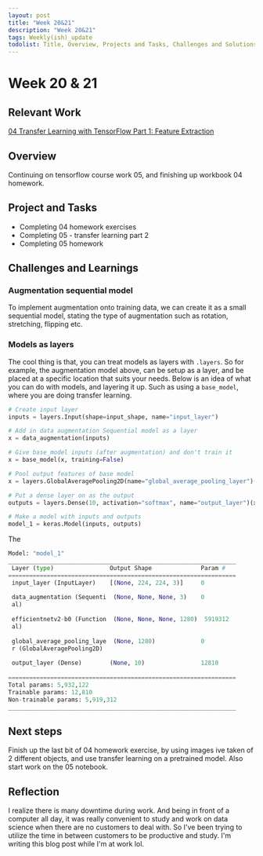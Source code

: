 ```yaml
---
layout: post
title: "Week 20&21"
description: "Week 20&21"
tags: Weekly(ish)_update
todolist: Title, Overview, Projects and Tasks, Challenges and Solutions, Learnings and Insights, Next Steps, Reflections
---
```


# Week 20 & 21

## Relevant Work
[04 Transfer Learning with TensorFlow Part 1: Feature Extraction](https://tenatic-x.github.io/projects/(study)%2004_transfer_learning_with_tensorflow_part1.html)

## Overview
Continuing on tensorflow course work 05, and finishing up workbook 04 homework.

## Project and Tasks
* Completing 04 homework exercises
* Completing 05 - transfer learning part 2
* Completing 05 homework

## Challenges and Learnings

### Augmentation sequential model
To implement augmentation onto training data, we can create it as a small sequential model, stating the type of augmentation such as rotation, stretching, flipping etc.

### Models as layers
The cool thing is that, you can treat models as layers with `.layers`. So for example, the augmentation model above, can be setup as a layer, and be placed at a specific location that suits your needs. Below is an idea of what you can do with models, and layering it up. Such as using a `base_model`, where you are doing transfer learning.

```python
# Create input layer
inputs = layers.Input(shape=input_shape, name="input_layer")

# Add in data augmentation Sequential model as a layer
x = data_augmentation(inputs)

# Give base_model inputs (after augmentation) and don't train it
x = base_model(x, training=False)

# Pool output features of base model
x = layers.GlobalAveragePooling2D(name="global_average_pooling_layer")(x)

# Put a dense layer on as the output
outputs = layers.Dense(10, activation="softmax", name="output_layer")(x)

# Make a model with inputs and outputs
model_1 = keras.Model(inputs, outputs)
```
The

```python
Model: "model_1"
_________________________________________________________________
 Layer (type)                Output Shape              Param #   
=================================================================
 input_layer (InputLayer)    [(None, 224, 224, 3)]     0         
                                                                 
 data_augmentation (Sequenti  (None, None, None, 3)    0         
 al)                                                             
                                                                 
 efficientnetv2-b0 (Function  (None, None, None, 1280)  5919312  
 al)                                                             
                                                                 
 global_average_pooling_laye  (None, 1280)             0         
 r (GlobalAveragePooling2D)                                      
                                                                 
 output_layer (Dense)        (None, 10)                12810     
                                                                 
=================================================================
Total params: 5,932,122
Trainable params: 12,810
Non-trainable params: 5,919,312
_________________________________________________________________
```

## Next steps
Finish up the last bit of 04 homework exercise, by using images ive taken of 2 different objects, and use transfer learning on a pretrained model. Also start work on the 05 notebook.

## Reflection
I realize there is many downtime during work. And being in front of a computer all day, it was really convenient to study and work on data science when there are no customers to deal with. So I've been trying to utilize the time in between customers to be productive and study. I'm writing this blog post while I'm at work lol.
